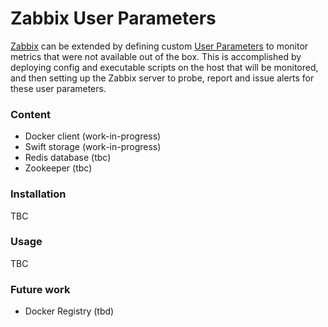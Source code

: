 Zabbix User Parameters
======================

[Zabbix](http://zabbix.com/documentation) can be extended by defining custom [User Parameters](https://www.zabbix.com/documentation/2.4/manual/config/items/userparameters) to monitor metrics that were not available out of the box. This is accomplished by deploying config and executable scripts on the host that will be monitored, and then setting up the Zabbix server to probe, report and issue alerts for these user parameters.

### Content

* Docker client (work-in-progress)
* Swift storage (work-in-progress)
* Redis database (tbc)
* Zookeeper (tbc)

### Installation

TBC

### Usage

TBC

### Future work

* Docker Registry (tbd)
